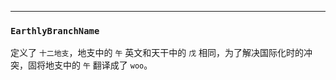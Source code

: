---


### `EarthlyBranchName`

定义了 `十二地支`，地支中的 `午` 英文和天干中的 `戊` 相同，为了解决国际化时的冲突，固将地支中的 `午` 翻译成了 `woo`。
